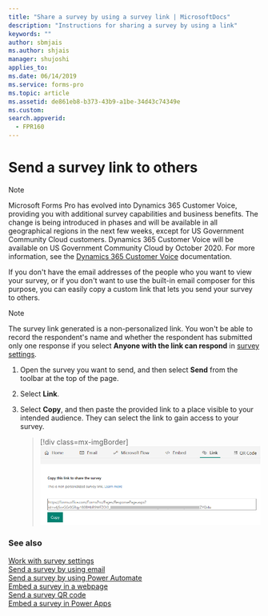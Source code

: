 ```yaml
---
title: "Share a survey by using a survey link | MicrosoftDocs"
description: "Instructions for sharing a survey by using a link"
keywords: ""
author: sbmjais
ms.author: shjais
manager: shujoshi
applies_to: 
ms.date: 06/14/2019
ms.service: forms-pro
ms.topic: article
ms.assetid: de861eb8-b373-43b9-a1be-34d43c74349e
ms.custom: 
search.appverid:
  - FPR160
---
```


# Send a survey link to others

> [!NOTE]
> Microsoft Forms Pro has evolved into Dynamics 365 Customer Voice, providing you with additional survey capabilities and business benefits. The change is being introduced in phases and will be available in all geographical regions in the next few weeks, except for US Government Community Cloud customers. Dynamics 365 Customer Voice will be available on US Government Community Cloud by October 2020. For more information, see the [Dynamics 365 Customer Voice](https://go.microsoft.com/fwlink/p/?linkid=2128357) documentation.

If you don't have the email addresses of the people who you want to view your survey, or if you don't want to use the built-in email composer for this purpose, you can easily copy a custom link that lets you send your survey to others.

> [!NOTE]
> The survey link generated is a non-personalized link. You won't be able to record the respondent's name and whether the respondent has submitted only one response if you select **Anyone with the link can respond** in [survey settings](invite-settings.md).

1. Open the survey you want to send, and then select **Send** from the toolbar at the top of the page.

2. Select **Link**.

3. Select **Copy**, and then paste the provided link to a place visible to your intended audience. They can select the link to gain access to your survey.

    > [!div class=mx-imgBorder]
    > ![get the survey link for sharing](media/survey-link.png "Get the survey link for sharing")  

### See also

[Work with survey settings](invite-settings.md)<br>
[Send a survey by using email](send-survey-email.md)<br>
[Send a survey by using Power Automate](send-survey-flow.md)<br>
[Embed a survey in a webpage](embed-web-page.md)<br>
[Send a survey QR code](send-survey-qrcode.md)<br>
[Embed a survey in Power Apps](embed-survey-powerapps.md)
